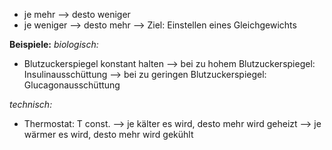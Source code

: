 - je mehr --> desto weniger
- je weniger --> desto mehr
--> Ziel: Einstellen eines Gleichgewichts

**Beispiele:**
*biologisch:*
- Blutzuckerspiegel konstant halten
--> bei zu hohem Blutzuckerspiegel: Insulinausschüttung
--> bei zu geringen Blutzuckerspiegel: Glucagonausschüttung

*technisch:*
- Thermostat: T const. 
--> je kälter es wird, desto mehr wird geheizt
--> je wärmer es wird, desto mehr wird gekühlt 